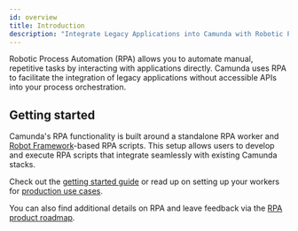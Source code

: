 ```yaml
---
id: overview
title: Introduction
description: "Integrate Legacy Applications into Camunda with Robotic Process Automation (RPA)."
---
```


Robotic Process Automation (RPA) allows you to automate manual, repetitive tasks by interacting with applications directly.
Camunda uses RPA to facilitate the integration of legacy applications without accessible APIs into your process orchestration.

## Getting started

Camunda's RPA functionality is built around a standalone RPA worker and [Robot Framework](https://robotframework.org/)-based RPA scripts. This setup allows users to develop and execute RPA scripts that integrate seamlessly with existing Camunda stacks.

Check out the [getting started guide](./getting-started.md) or read up on setting up your workers for [production use cases](./production.md).

You can also find additional details on RPA and leave feedback via the [RPA product roadmap](https://roadmap.camunda.com/c/212-rpa-1-0).
